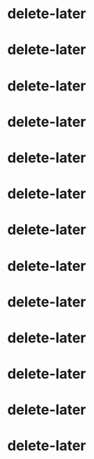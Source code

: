 # delete-later
# delete-later
# delete-later
# delete-later
# delete-later
# delete-later
# delete-later
# delete-later
# delete-later
# delete-later
# delete-later
# delete-later
# delete-later
